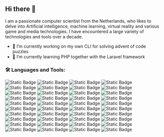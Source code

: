 ## Hi there 👋
I am a passionate computer scientist from the Netherlands, who likes to delve into Artificial intelligence, machine learning, virtual reality and various game and media technologies. I have encountered a large variety of technologies and tools over a decade. 

- 🔭 I’m currently working on my own CLI for solving advent of code puzzles
- 🌱 I’m currently learning PHP together with the Laravel framework

<!--
**RobertoCampisi/RobertoCampisi** is a ✨ _special_ ✨ repository because its `README.md` (this file) appears on your GitHub profile.

Here are some ideas to get you started:

- 🔭 I’m currently working on ...
- 🌱 I’m currently learning ...
- 👯 I’m looking to collaborate on ...
- 🤔 I’m looking for help with ...
- 💬 Ask me about ...
- 📫 How to reach me: ...
- 😄 Pronouns: ...
- ⚡ Fun fact: ...
-->

<!-- TODO:
add icons and links for:
anaconda, angular, apache, bootstrap, c, cmake?, composer?, eclipse, figma, filezilla, gimp, git, github, gitlab, godot?, haskell, inkscape, intellij, jupyter, laravel?, latex, lua?, mysql, nodejs, numpy, opencl, opencv, p5js, processing, prolog?, pycharm, r?, raspberrypi, trello, visualstudio, vscode, linux, windows10 
-->

<h3 align="left"> 🛠️ Languages and Tools:</h3>
<p align="left">
  <img alt="Static Badge" src="https://img.shields.io/badge/Anaconda-white?logo=anaconda">
  <img alt="Static Badge" src="https://img.shields.io/badge/Angular-purple?logo=angular">
  <img alt="Static Badge" src="https://img.shields.io/badge/Apache-red?logo=apache">
  <img alt="Static Badge" src="https://img.shields.io/badge/Arduino-0ca1a6?logo=Arduino">
  <img alt="Static Badge" src="https://img.shields.io/badge/Bash-black?logo=GNU%20Bash">
  <img alt="Static Badge" src="https://img.shields.io/badge/Blender-white?logo=Blender">
  <img alt="Static Badge" src="https://img.shields.io/badge/C-blue?logo=c">
  <img alt="Static Badge" src="https://img.shields.io/badge/C%2B%2B-blue?logo=c%2B%2B">
  <!-- csharp-->
  <img alt="Static Badge" src="https://img.shields.io/badge/css-663399?logo=css">
  <img alt="Static Badge" src="https://img.shields.io/badge/Docker-white?logo=Docker">
  <img alt="Static Badge" src="https://img.shields.io/badge/Eclipse-2C2255?logo=Eclipse">
  <img alt="Static Badge" src="https://img.shields.io/badge/Figma-F24E1E?logo=Figma&logoColor=white">
  <img alt="Static Badge" src="https://img.shields.io/badge/Filezilla-BF0000?logo=Filezilla&logoColor=white">
  <img alt="Static Badge" src="https://img.shields.io/badge/GIMP-8C8073?logo=GIMP&logoColor=white">
  <img alt="Static Badge" src="https://img.shields.io/badge/Git-F05032?logo=Git&logoColor=white">
  <img alt="Static Badge" src="https://img.shields.io/badge/Gitlab-FC6D26?logo=Gitlab&logoColor=white">
  <img alt="Static Badge" src="https://img.shields.io/badge/Github-181717?logo=Github&logoColor=white">
  <img alt="Static Badge" src="https://img.shields.io/badge/Haskell-5D4F85?logo=Haskell&logoColor=white">
  <img alt="Static Badge" src="https://img.shields.io/badge/HTML5-E34F26?logo=HTML5&logoColor=white">
  <img alt="Static Badge" src="https://img.shields.io/badge/Inkscape-black?logo=Inkscape&logoColor=white">
  <img alt="Static Badge" src="https://img.shields.io/badge/IntelliJ%20IDEA-black?logo=IntelliJ%20IDEA&logoColor=white">
  <!-- Java -->
  <img alt="Static Badge" src="https://img.shields.io/badge/JavaScript-F7DF1E?logo=JavaScript&logoColor=white">
  <img alt="Static Badge" src="https://img.shields.io/badge/Jupyter-F37626?logo=Jupyter&logoColor=white">
  <!-- LaTex -->
  <img alt="Static Badge" src="https://img.shields.io/badge/Linux-FCC624?logo=Linux&logoColor=black">
  <!-- Mathlab-->
  <img alt="Static Badge" src="https://img.shields.io/badge/MySQL-4479A1?logo=MySQL&logoColor=white">
  <img alt="Static Badge" src="https://img.shields.io/badge/Node.js-5FA04E?logo=Node.js&logoColor=white">
  <img alt="Static Badge" src="https://img.shields.io/badge/NumPy-013243?logo=NumPy&logoColor=white">
  <img alt="Static Badge" src="https://img.shields.io/badge/OBS%20Studio-302E31?logo=OBS%20Studio&logoColor=white">
  <img alt="Static Badge" src="https://img.shields.io/badge/opencv-%235C3EE8?logo=opencv">
  <img alt="Static Badge" src="https://img.shields.io/badge/OpenGL-white?logo=opengl&logoColor=5586A4">
  <img alt="Static Badge" src="https://img.shields.io/badge/p5.js-ed225d?logo=p5.js">
  <img alt="Static Badge" src="https://img.shields.io/badge/PHP-grey?logo=php">
  <!-- photoshop Adobe-->
  <img alt="Static Badge" src="https://img.shields.io/badge/Processing-grey?logo=processing%20foundation">
  <img alt="Static Badge" src="https://img.shields.io/badge/Python-3776ab?logo=python&logoColor=white">
  <img alt="Static Badge" src="https://img.shields.io/badge/PyCharm-black?logo=pycharm&logoColor=white">
  <img alt="Static Badge" src="https://img.shields.io/badge/Raspberry%20Pi-A22846?logo=Raspberry%20Pi&logoColor=white">
  <img alt="Static Badge" src="https://img.shields.io/badge/scikit--learn-F7931E?logo=scikit-learn&logoColor=white">
  <img alt="Static Badge" src="https://img.shields.io/badge/TensorFlow-FF6F00?logo=TensorFlow&logoColor=white">
  <img alt="Static Badge" src="https://img.shields.io/badge/Trello-0052CC?logo=Trello&logoColor=white">
  <img alt="Static Badge" src="https://img.shields.io/badge/Unity-black?logo=Unity">
  <!-- VS Code-->
  <!-- visual studio-->
  <!-- Windows 10-->
</p>
